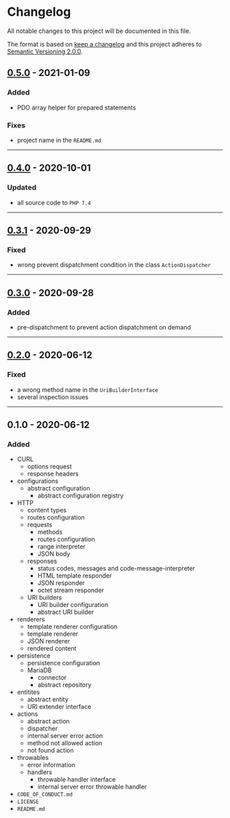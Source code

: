 # Changelog

All notable changes to this project will be documented in this file.

The format is based on [keep a changelog][xtlink-keep-a-changelog]
and this project adheres to [Semantic Versioning 2.0.0][xtlink-semantic-versioning].


## [0.5.0] - 2021-01-09

### Added

* PDO array helper for prepared statements

### Fixes

* project name in the `README.md`


[0.5.0]: https://github.com/codekandis/tiphy/compare/0.4.0...0.5.0

---
## [0.4.0] - 2020-10-01

### Updated

* all source code to `PHP 7.4`


[0.4.0]: https://github.com/codekandis/tiphy/compare/0.3.1...0.4.0

---
## [0.3.1] - 2020-09-29

### Fixed

* wrong prevent dispatchment condition in the class `ActionDispatcher`


[0.3.1]: https://github.com/codekandis/tiphy/compare/0.3.0...0.3.1

---
## [0.3.0] - 2020-09-28

### Added

* pre-dispatchment to prevent action dispatchment on demand


[0.3.0]: https://github.com/codekandis/tiphy/compare/0.2.0...0.3.0

---
## [0.2.0] - 2020-06-12

### Fixed

* a wrong method name in the `UriBuilderInterface`
* several inspection issues


[0.2.0]: https://github.com/codekandis/tiphy/compare/0.1.0...0.2.0

---
## 0.1.0 - 2020-06-12

### Added

* CURL
    * options request
    * response headers
* configurations
    * abstract configuration
        * abstract configuration registry
* HTTP
    * content types
    * routes configuration
    * requests
        * methods
        * routes configuration
        * range interpreter
        * JSON body
    * responses
        * status codes, messages and code-message-interpreter
        * HTML template responder
        * JSON responder
        * octet stream responder
    * URI builders
        * URI builder configuration
        * abstract URI builder
* renderers
    * template renderer configuration
    * template renderer
    * JSON renderer
    * rendered content
* persistence
    * persistence configuration
    * MariaDB
        * connector
        * abstract repository
* entitites
    * abstract entity
    * URI extender interface
* actions
    * abstract action
    * dispatcher
    * internal server error action
    * method not allowed action
    * not found action
* throwables
    * error information
    * handlers
        * throwable handler interface
        * internal server error throwable handler
* `CODE_OF_CONDUCT.md`
* `LICENSE`
* `README.md`



[xtlink-keep-a-changelog]: http://keepachangelog.com/en/1.0.0/
[xtlink-semantic-versioning]: http://semver.org/spec/v2.0.0.html
